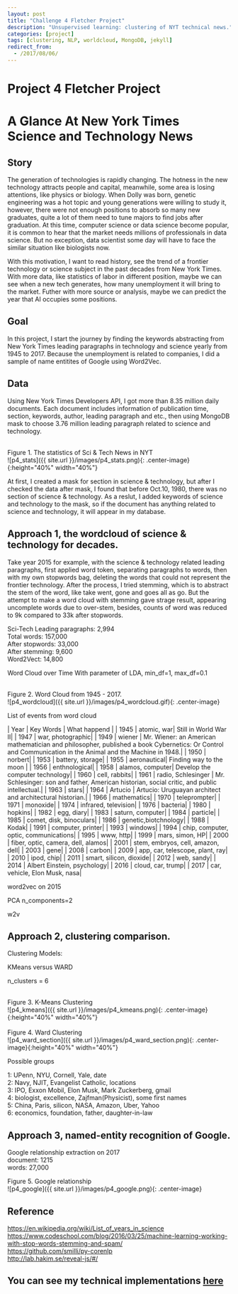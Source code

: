 ```yaml
---
layout: post
title: "Challenge 4 Fletcher Project"
description: "Unsupervised learning: clustering of NYT technical news."
categories: [project]
tags: [clustering, NLP, worldcloud, MongoDB, jekyll]
redirect_from:
  - /2017/08/06/
---
```


# Project 4 Fletcher Project 

# A Glance At New York Times Science and Technology News

## Story
The generation of technologies is rapidly changing. The hotness in the new technology attracts people and capital, meanwhile, some area is losing attentions, like physics or biology. When Dolly was born, genetic engineering was a hot topic and young generations were willing to study it, however, there were not enough positions to absorb so many new graduates, quite a lot of them need to tune majors to find jobs after graduation. At this time, computer science or data science become popular, it is common to hear that the market needs millions of professionals in data science. But no exception, data scientist some day will have to face the similar situation like biologists now. 

With this motivation, I want to read history, see the trend of a frontier technology or science subject in the past decades from New York Times. With more data, like statistics of labor in different position, maybe we can see when a new tech generates, how many unemployment it will bring to the market. Futher with more source or analysis, maybe we can predict the year that AI occupies some positions.
<br>

## Goal
In this project, I start the journey by finding the keywords abstracting from New York Times leading paragraphs in technology and science yearly from 1945 to 2017. Because the unemployment is related to companies, I did a sample of name entitites of Google using Word2Vec.

## Data
Using New York Times Developers API, I got more than 8.35 million daily documents. Each document includes information of publication time, section, keywords, author, leading paragraph and etc., then using MongoDB mask to choose 3.76 million leading paragraph related to science and technology.

<br>
Figure 1. The statistics of Sci & Tech News in NYT
<br>
![p4_stats]({{ site.url }}/images/p4_stats.png){: .center-image}{:height="40%" width="40%"}
<br>

At first, I created a mask for section in science & technology, but after I checked the data after mask, I found that before Oct.10, 1980, there was no section of science & technology. As a reslut, I added keywords of science and technology to the mask, so if the document has anything related to science and technology, it will appear in my database.

## Approach 1, the wordcloud of science & technology for decades.

Take year 2015 for example, with the science & technology related leading paragraphs, first applied word token, separating paragraphs to words, then with my own stopwords bag, deleting the words that could not represent the frontier technology. After the process, I tried stemming, which is to abstract the stem of the word, like take went, gone and goes all as go. But the attempt to make a word cloud with stemming gave strage result, appearing uncomplete words due to over-stem, besides, counts of word was reduced to 9k compared to 33k after stopwords.

Sci-Tech Leading paragraphs: 2,994
<br>
Total words: 157,000
<br>
After stopwords: 33,000
<br>
After stemming: 9,600
<br>
Word2Vect: 14,800

Word Cloud over Time
With parameter of LDA, min_df=1, max_df=0.1

<br>
Figure 2. Word Cloud from 1945 - 2017.
<br>
![p4_wordcloud]({{ site.url }}/images/p4_wordcloud.gif){: .center-image}
<br>

List of events from word cloud

| Year | Key Words | What happend |
| 1945 |			atomic, war| Still in World War II|
| 1947 |			war, photographic|
| 1949 |			wiener | Mr. Wiener: an American mathematician and philosopher, published a book Cybernetics: Or Control and Communication in the Animal and the Machine in 1948.|
| 1950 | 			norbert|
| 1953 |			battery, storage|
| 1955 |			aeronautical| Finding way to the moon |
| 1956 |			enthnological|
| 1958 | 			alamos, computer| Develop the computer technology|
| 1960 |			cell, rabbits|
| 1961 | 			radio, Schlesinger | Mr. Schlesinger: son and father, American historian, social critic, and public intellectual.|
| 1963 |			stars|
| 1964 |			Artucio | Artucio: Uruguayan architect and architectural historian.|
| 1966 |			mathematics|
| 1970 | 			teleprompter|
| 1971 |			monoxide|
| 1974 |			infrared, television|
| 1976 |			bacteria|
| 1980 | 			hopkins|
| 1982 |			egg, diary|
| 1983 |			saturn, computer|
| 1984 |			particle|
| 1985 |			comet, disk, binoculars|
| 1986 |			genetic,biotchnology|
| 1988 |			Kodak| 
| 1991 |			computer, printer|
| 1993 |			windows|
| 1994 |			chip, computer, optic, communications|
| 1995 |			www, http|
| 1999 |			mars, simon, HP|
| 2000 |			fiber, optic, camera, dell, alamos|
| 2001 |			stem, embryos, cell, amazon, dell|
| 2003 |			gene|
| 2008 |			carbon|
| 2009 |			app, car, telescope, plant, ray|
| 2010 |			ipod, chip|
| 2011 |			smart, silicon, dioxide|
| 2012 |			web, sandy|
| 2014 |			Albert Einstein, psychology|
| 2016 |			cloud, car, trump|
| 2017 |			car, vehicle, Elon Musk, nasa|
                    
                 
word2vec on 2015

PCA n_components=2

 w2v

## Approach 2, clustering comparison.


Clustering Models:

KMeans versus WARD

n_clusters = 6

 
 <br>
Figure 3. K-Means Clustering
<br>
![p4_kmeans]({{ site.url }}/images/p4_kmeans.png){: .center-image}{:height="40%" width="40%"}
<br>

 
<br>
Figure 4. Ward Clustering
<br>
![p4_ward_section]({{ site.url }}/images/p4_ward_section.png){: .center-image}{:height="40%" width="40%"}
<br>

Possible groups

1: UPenn, NYU, Cornell, Yale, date
<br>
2: Navy, NJIT, Evangelist Catholic, locations
<br>
3: IPO, Exxon Mobil, Elon Musk, Mark Zuckerberg, gmail
<br>
4: biologist, excellence, Zajfman(Physicist), some first names
<br>
5: China, Paris, silicon, NASA, Amazon, Uber, Yahoo
<br>
6: economics, foundation, father, daughter-in-law


## Approach 3, named-entity recognition of Google.

Google relationship extraction on 2017
<br>
document: 1215
<br>
words: 27,000


Figure 5. Google relationship
<br>
![p4_google]({{ site.url }}/images/p4_google.png){: .center-image}
<br>



## Reference
https://en.wikipedia.org/wiki/List_of_years_in_science
<br>
https://www.codeschool.com/blog/2016/03/25/machine-learning-working-with-stop-words-stemming-and-spam/
<br>
https://github.com/smilli/py-corenlp
<br>
http://lab.hakim.se/reveal-js/#/

## You can see my technical implementations [here](https://github.com/laotianzi/New_York_Times_TechNews)